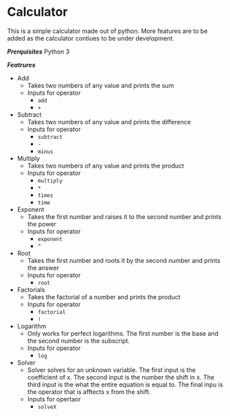 # Calculator

This is a simple calculator made out of python. More features are to be added as the calculator contiues to be under development.

***Prerquisites***
Python 3

***Featrures***

*   Add
    *   Takes two numbers of any value and prints the sum
    *   Inputs for operator
        *   `add`
        *   `+`
*   Subtract
    *   Takes two numbers of any value and prints the difference
    *   Inputs for operator
        *   `subtract`
        *   `-`
        *   `minus`
*   Multiply
    *   Takes two numbers of any value and prints the product
    *   Inputs for operator
        *   `multiply`
        *   `*`
        *   `times`
        *   `time`
*   Exponent
    *   Takes the first number and raises it to the second number and prints the power
    *   Inputs for operator
        *   `exponent`
        *   `^`
*   Root
    *   Takes the first number and roots it by the second number and prints the answer
    *   Inputs for operator
        *   `root`
*   Factorials
    *   Takes the factorial of a number and prints the product
    *   Inputs for operator
        *   `factorial`
        *   `!`
*   Logarithm
    *   Only works for perfect logarithms. The first number is the base and the second number is the subscript.
    *   Inputs for operator
        *   `log`
*   Solver
    *   Solver solves for an unknown variable. The first input is the coefficient of x. The second input is the number the shift in x. The third input is the what the entire equation is equal to. The final inpu is the operator that is afftects x from the shift.
    *   Inputs for opertaor
        *   `solveX`
